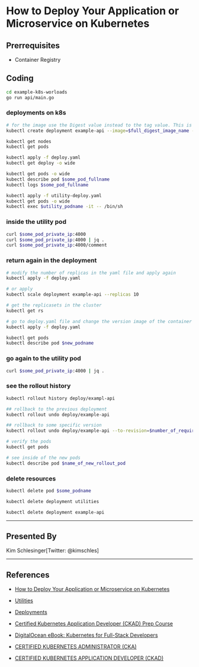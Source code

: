 # How to Deploy Your Application or Microservice on Kubernetes


## Prerrequisites

- Container Registry


## Coding

```bash
cd example-k8s-worloads
go run api/main.go

```

### deployments on k8s
```bash
# for the image use the Digest value instead to the tag value. This is for to be more specific about the required image
kubectl create deployment example-api --image=$full_digest_image_name --dry-run=client -o yaml > deploy.yaml

kubectl get nodes
kubectl get pods

kubectl apply -f deploy.yaml
kubectl get deploy -o wide

kubectl get pods -o wide
kubectl describe pod $some_pod_fullname
kubectl logs $some_pod_fullname

kubectl apply -f utility-deploy.yaml
kubectl get pods -o wide
kubectl exec $utility_podname -it -- /bin/sh
```

### inside the utility pod
```bash
curl $some_pod_private_ip:4000
curl $some_pod_private_ip:4000 | jq .
curl $some_pod_private_ip:4000/comment

```

### return again in the deployment
```bash
# modify the number of replicas in the yaml file and apply again
kubectl apply -f deploy.yaml

# or apply 
kubectl scale deployment example-api --replicas 10

# get the replicasets in the cluster
kubectl get rs

# go to deploy.yaml file and change the version image of the container and change the number of replicas to 3 and apply again
kubectl apply -f deploy.yaml

kubectl get pods
kubectl describe pod $new_podname
```

### go again to the utility pod
```bash
curl $some_pod_private_ip:4000 | jq .
```

### see the rollout history
```bash
kubectl rollout history deploy/exampl-api

## rollback to the previous deployment
kubectl rollout undo deploy/example-api

## rollback to some specific version
kubectl rollout undo deploy/example-api --to-revision=$number_of_required_revision

# verify the pods
kubectl get pods

# see inside of the new pods
kubectl describe pod $name_of_new_rollout_pod

```

### delete resources
```bash
kubectl delete pod $some_podname

kubectl delete deployment utilities

kubectl delete deployment example-api

```





---

## Presented By
Kim Schlesinger[Twitter: @kimschles] 

---

## References

- [How to Deploy Your Application or Microservice on Kubernetes](https://www.youtube.com/watch?v=SfM-82abTkQ)
- [Utilities](https://github.com/sudermanjr/utilities)

- [Deployments](https://kubernetes.io/docs/concepts/workloads/controllers/deployment/)
- [Certified Kubernetes Application Developer (CKAD) Prep Course](https://github.com/bmuschko/ckad-prep)
- [DigitalOcean eBook: Kubernetes for Full-Stack Developers](https://www.digitalocean.com/community/books/digitalocean-ebook-kubernetes-for-full-stack-developers)

- [CERTIFIED KUBERNETES ADMINISTRATOR (CKA)](https://www.cncf.io/certification/cka/)
- [CERTIFIED KUBERNETES APPLICATION DEVELOPER (CKAD)](https://www.cncf.io/certification/ckad/)